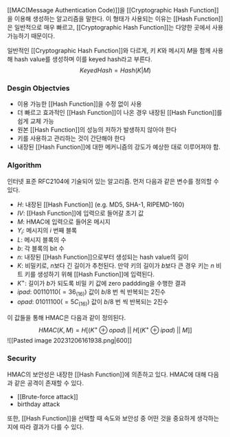 [[MAC(Message Authentication Code)]]을 [[Cryptographic Hash Function]]을 이용해 생성하는 알고리즘을 말한다. 이 형태가 사용되는 이유는 [[Hash Function]]은 일반적으로 매우 빠르고, [[Cryptographic Hash Function]]는 다양한 곳에서 사용 가능하기 때문이다. 

일반적인 [[Cryptographic Hash Function]]와 다르게, 키 $K$와 메시지 $M$을 함께 사용해 hash value를 생성하며 이를 keyed hash라고 부른다. $$KeyedHash = Hash(K|M)$$
### Desgin Objectvies
+ 이용 가능한 [[Hash Function]]을 수정 없이 사용
+ 더 빠르고 효과적인 [[Hash Function]]이 나온 경우 내장된 [[Hash Function]]를 쉽게 교체 가능
+ 원본 [[Hash Function]]의 성능의 저하가 발생하지 않아야 한다
+ 키를 사용하고 관리하는 것이 간단해야 한다
+ 내장된 [[Hash Function]]에 대한 메커니즘의 강도가 예상한 대로 이루어져야 함.
### Algorithm
인터넷 표준 RFC2104에 기술되어 있는 알고리즘. 먼저 다음과 같은 변수를 정의할 수 있다. 
+ $H$: 내장된 [[Hash Function]] (e.g. MD5, SHA-1, RIPEMD-160)
+ $IV$: [[Hash Function]]에 입력으로 들어갈 초기 값
+ $M$: HMAC에 입력으로 들어온 메시지
+ $Y_i$: 메시지의 $i$ 번째 블록
+ $L$: 메시지 블록의 수
+ $b$: 각 블록의 bit 수
+ $n$: 내장된 [[Hash Function]]으로부터 생성되는 hash value의 길이
+ $K$: 비밀키로, $n$보다 긴 길이가 추천된다. 만약 키의 길이가 $b$보다 큰 경우 키는 $n$ 비트 키를 생성하기 위해 [[Hash Function]]에 입력된다.
+ $K^+$: 길이가 $b$가 되도록 비밀 키 값에 zero paddding을 수행한 결과
+ $ipad$: 00110110($=36_{(16)}$) 값이 $b/8$ 번 씩 반복되는 2진수
+ $opad$: 01011100($=5C_{(16)}$) 값이 $b/8$ 번 씩 반복되는 2진수

이 값들을 통해 HMAC은 다음과 같이 정의된다. $$HMAC(K, M) = H[(K^+\oplus opad)\; || \; H[(K^+\oplus ipad) \;|| \;M]]$$![[Pasted image 20231206161938.png|600]]
### Security
HMAC의 보안성은 내장한 [[Hash Function]]에 의존하고 있다. HMAC에 대해 다음과 같은 공격이 존재할 수 있다.
+ [[Brute-force attack]]
+ birthday attack

또한, [[Hash Function]]을 선택할 때 속도와 보안성 중 어떤 것을 중요하게 생각하는 지에 따라 결과가 다를 수 있다. 